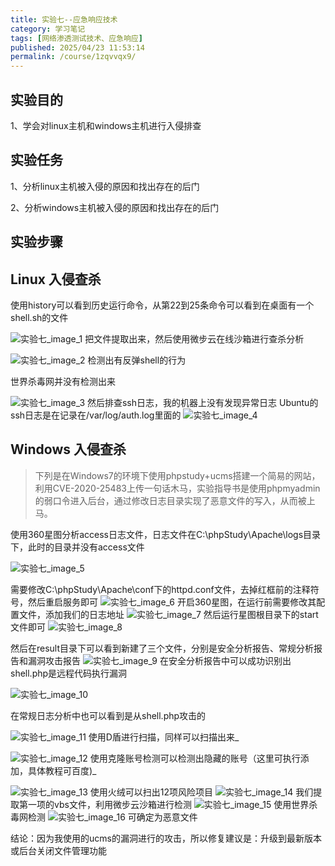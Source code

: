```yaml
---
title: 实验七--应急响应技术
category: 学习笔记
tags: [网络渗透测试技术、应急响应]
published: 2025/04/23 11:53:14
permalink: /course/1zqvvqx9/
---
```


## 实验目的

1、学会对linux主机和windows主机进行入侵排查

## 实验任务

1、分析linux主机被入侵的原因和找出存在的后门

2、分析windows主机被入侵的原因和找出存在的后门

## 实验步骤

## Linux 入侵查杀

使用history可以看到历史运行命令，从第22到25条命令可以看到在桌面有一个shell.sh的文件

![实验七_image_1](./images/202312071152526.png)
把文件提取出来，然后使用微步云在线沙箱进行查杀分析

![实验七_image_2](./images/202312071152528.png)
检测出有反弹shell的行为

世界杀毒网并没有检测出来

![实验七_image_3](./images/202312071152529.png)
然后排查ssh日志，我的机器上没有发现异常日志
Ubuntu的ssh日志是在记录在/var/log/auth.log里面的
![实验七_image_4](./images/202312071152530.png)

## Windows 入侵查杀

> 下列是在Windows7的环境下使用phpstudy+ucms搭建一个简易的网站，利用CVE-2020-25483上传一句话木马，实验指导书是使用phpmyadmin的弱口令进入后台，通过修改日志目录实现了恶意文件的写入，从而被上马。

使用360星图分析access日志文件，日志文件在C:\phpStudy\Apache\logs目录下，此时的目录并没有access文件

![实验七_image_5](./images/202312071152531.png)

需要修改C:\phpStudy\Apache\conf下的httpd.conf文件，去掉红框前的注释符号，然后重启服务即可
![实验七_image_6](./images/202312071152532.png)
开启360星图，在运行前需要修改其配置文件，添加我们的日志地址
![实验七_image_7](./images/202312071152533.png)
然后运行星图根目录下的start文件即可
![实验七_image_8](./images/202312071152534.png)

然后在result目录下可以看到新建了三个文件，分别是安全分析报告、常规分析报告和漏洞攻击报告
![实验七_image_9](./images/202312071152535.png)
在安全分析报告中可以成功识别出shell.php是远程代码执行漏洞

![实验七_image_10](./images/202312071152536.png)

在常规日志分析中也可以看到是从shell.php攻击的

![实验七_image_11](./images/202312071152537.png)
使用D盾进行扫描，同样可以扫描出来_

![实验七_image_12](./images/202312071152538.png)
使用克隆账号检测可以检测出隐藏的账号（这里可执行添加，具体教程可百度)_

![实验七_image_13](./images/202312071152539.png)
使用火绒可以扫出12项风险项目
![实验七_image_14](./images/202312071152540.png)
我们提取第一项的vbs文件，利用微步云沙箱进行检测
![实验七_image_15](./images/202312071152541.png)
使用世界杀毒网检测
![实验七_image_16](./images/202312071152542.png)
可确定为恶意文件

结论：因为我使用的ucms的漏洞进行的攻击，所以修复建议是：升级到最新版本或后台关闭文件管理功能